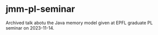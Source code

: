 # jmm-pl-seminar

Archived talk abotu the Java memory model given at EPFL graduate PL seminar on 2023-11-14.

